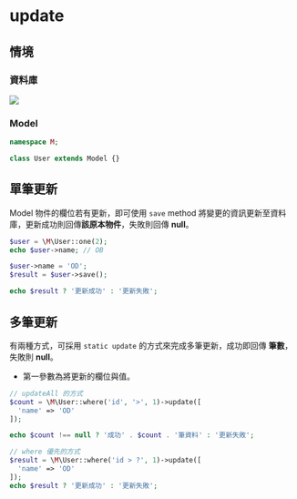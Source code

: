 # update

## 情境
### 資料庫
![](imgs/03-01.png)

<!--
#### 格式
| 欄位 | 格式  |
|---|---|
| id | INT | 
| name | VARCHAR |
| age | INT |

#### 資料
| id | name | age |
|---|---|---|
| 1 | OA | 18 |
| 2 | OB | 28 |
| 3 | OC | 15 |
-->

### Model

```php
namespace M;

class User extends Model {}
```

## 單筆更新
Model 物件的欄位若有更新，即可使用 `save` method 將變更的資訊更新至資料庫，更新成功則回傳**該原本物件**，失敗則回傳 **null**。

```php
$user = \M\User::one(2);
echo $user->name; // OB

$user->name = 'OD';
$result = $user->save();

echo $result ? '更新成功' : '更新失敗';
```

## 多筆更新
有兩種方式，可採用 `static update` 的方式來完成多筆更新，成功即回傳 **筆數**，失敗則 **null**。

* 第一參數為將更新的欄位與值。

```php
// updateAll 的方式
$count = \M\User::where('id', '>', 1)->update([
  'name' => 'OD'
]);

echo $count !== null ? '成功' . $count . '筆資料' : '更新失敗';

// where 優先的方式
$result = \M\User::where('id > ?', 1)->update([
  'name' => 'OD'
]);
echo $result ? '更新成功' : '更新失敗';
```

